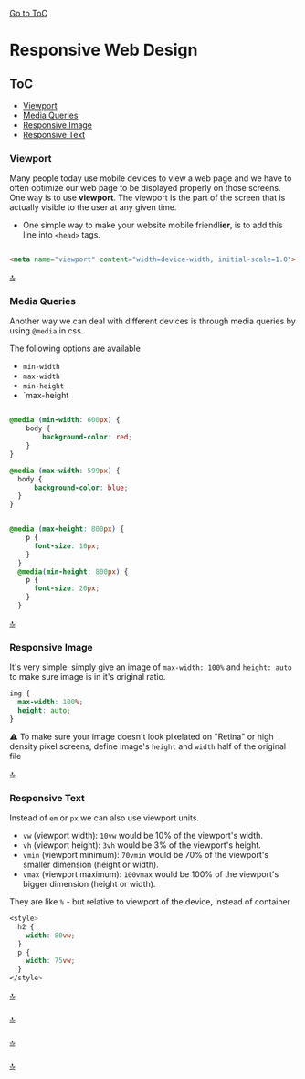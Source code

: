 [Go to ToC](../README.md)

# Responsive Web Design

## ToC
* [Viewport](#)
* [Media Queries](#)
* [Responsive Image ](#)
* [Responsive Text](#)

### Viewport

Many people today use mobile devices to view a web page and we have to often optimize our web page to be displayed properly on those screens. One way is to use **viewport**. The viewport is the part of the screen that is actually visible to the user at any given time.

* One simple way to make your website mobile friendl**ier**, is to add this line into `<head>` tags.

```html

<meta name="viewport" content="width=device-width, initial-scale=1.0">

```
  
  
[🔝](#toc)  
  
### Media Queries

Another way we can deal with different devices is through media queries by using `@media` in css.

The following options are available

* `min-width`
* `max-width`
* `min-height`
* `max-height

```css

@media (min-width: 600px) {
    body {
        background-color: red;
    }
}

@media (max-width: 599px) {
  body {
      background-color: blue;
  }
}

```

```css

@media (max-height: 800px) {
    p {
      font-size: 10px;
    }
  }
  @media(min-height: 800px) {
    p {
      font-size: 20px;
    }
  }
```

[🔝](#toc)  
  
### Responsive Image

It's very simple: simply give an image of `max-width: 100%` and `height: auto` to make sure image is in it's original ratio.

```css 
img {
  max-width: 100%;
  height: auto;
}
```
:warning: To make sure your image doesn't look pixelated on "Retina" or high density pixel screens, define image's `height` and `width` half of the original file
  
[🔝](#toc)  

### Responsive Text

Instead of `em` or `px` we can also use viewport units. 

* `vw` (viewport width): `10vw` would be 10% of the viewport's width.
* `vh` (viewport height): `3vh` would be 3% of the viewport's height.
* `vmin` (viewport minimum): `70vmin` would be 70% of the viewport's smaller dimension (height or width).
* `vmax` (viewport maximum): `100vmax` would be 100% of the viewport's bigger dimension (height or width).

They are like `%` - but relative to viewport of the device, instead of container

```css
<style>
  h2 {
    width: 80vw;
  }
  p {
    width: 75vw;
  }
</style>
```





  
[🔝](#toc)  

### 


  
[🔝](#toc)  

###




[🔝](#toc)    
  
  
### 


[🔝](#toc)  

  
  
  
